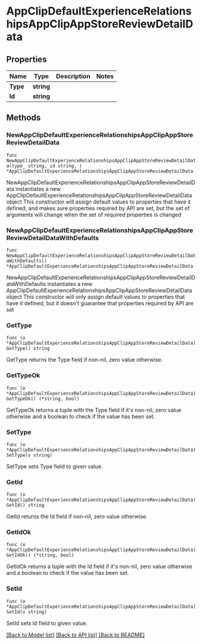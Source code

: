 # AppClipDefaultExperienceRelationshipsAppClipAppStoreReviewDetailData

## Properties

Name | Type | Description | Notes
------------ | ------------- | ------------- | -------------
**Type** | **string** |  | 
**Id** | **string** |  | 

## Methods

### NewAppClipDefaultExperienceRelationshipsAppClipAppStoreReviewDetailData

`func NewAppClipDefaultExperienceRelationshipsAppClipAppStoreReviewDetailData(type_ string, id string, ) *AppClipDefaultExperienceRelationshipsAppClipAppStoreReviewDetailData`

NewAppClipDefaultExperienceRelationshipsAppClipAppStoreReviewDetailData instantiates a new AppClipDefaultExperienceRelationshipsAppClipAppStoreReviewDetailData object
This constructor will assign default values to properties that have it defined,
and makes sure properties required by API are set, but the set of arguments
will change when the set of required properties is changed

### NewAppClipDefaultExperienceRelationshipsAppClipAppStoreReviewDetailDataWithDefaults

`func NewAppClipDefaultExperienceRelationshipsAppClipAppStoreReviewDetailDataWithDefaults() *AppClipDefaultExperienceRelationshipsAppClipAppStoreReviewDetailData`

NewAppClipDefaultExperienceRelationshipsAppClipAppStoreReviewDetailDataWithDefaults instantiates a new AppClipDefaultExperienceRelationshipsAppClipAppStoreReviewDetailData object
This constructor will only assign default values to properties that have it defined,
but it doesn't guarantee that properties required by API are set

### GetType

`func (o *AppClipDefaultExperienceRelationshipsAppClipAppStoreReviewDetailData) GetType() string`

GetType returns the Type field if non-nil, zero value otherwise.

### GetTypeOk

`func (o *AppClipDefaultExperienceRelationshipsAppClipAppStoreReviewDetailData) GetTypeOk() (*string, bool)`

GetTypeOk returns a tuple with the Type field if it's non-nil, zero value otherwise
and a boolean to check if the value has been set.

### SetType

`func (o *AppClipDefaultExperienceRelationshipsAppClipAppStoreReviewDetailData) SetType(v string)`

SetType sets Type field to given value.


### GetId

`func (o *AppClipDefaultExperienceRelationshipsAppClipAppStoreReviewDetailData) GetId() string`

GetId returns the Id field if non-nil, zero value otherwise.

### GetIdOk

`func (o *AppClipDefaultExperienceRelationshipsAppClipAppStoreReviewDetailData) GetIdOk() (*string, bool)`

GetIdOk returns a tuple with the Id field if it's non-nil, zero value otherwise
and a boolean to check if the value has been set.

### SetId

`func (o *AppClipDefaultExperienceRelationshipsAppClipAppStoreReviewDetailData) SetId(v string)`

SetId sets Id field to given value.



[[Back to Model list]](../README.md#documentation-for-models) [[Back to API list]](../README.md#documentation-for-api-endpoints) [[Back to README]](../README.md)


